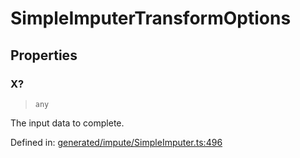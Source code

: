# SimpleImputerTransformOptions

## Properties

### X?

> `any`

The input data to complete.

Defined in:  [generated/impute/SimpleImputer.ts:496](https://github.com/transitive-bullshit/scikit-learn-ts/blob/b59c1ff/packages/sklearn/src/generated/impute/SimpleImputer.ts#L496)
